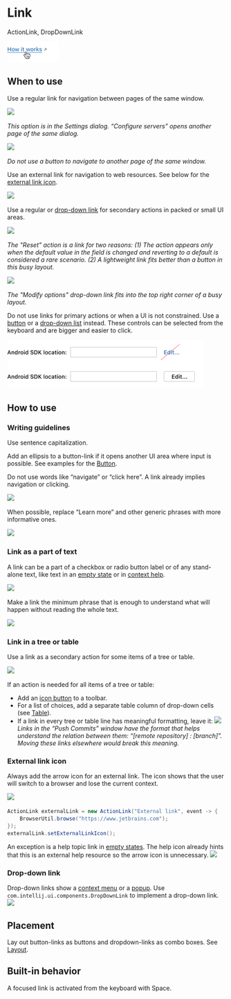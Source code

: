 <!-- Copyright 2000-2024 JetBrains s.r.o. and contributors. Use of this source code is governed by the Apache 2.0 license. -->

# Link

<tldr>ActionLink, DropDownLink</tldr>

![](../../../images/ui/link/01_example.png)

## When to use

Use a regular link for navigation between pages of the same window.

![](02_deployment_server.png)

*This option is in the Settings dialog. “Configure servers” opens another page of the same dialog.*

![](03_manage_scopes.png)

*Do not use a button to navigate to another page of the same window.*

Use an external link for navigation to web resources. See below for the [external link icon](#external-link-icon).

![](04_external_link.png)

Use a regular or [drop-down link](#drop-down-link) for secondary actions in packed or small UI areas.

![](05_action_regular_link.png)

*The "Reset" action is a link for two reasons: (1) The action appears only when the default value in the field is changed and reverting to a&nbsp;default is considered a rare scenario. (2) A lightweight link fits better than a button in this busy layout.*

![](06_action_dropdown.png)

*The "Modify options" drop-down link fits into the top right corner of a busy layout.*

<p>
Do <control>not</control> use links for primary actions or when a UI is not constrained. Use a <a href="button.topic">button</a> or a <a href="drop_down.md">drop-down list</a> instead. These controls can be selected from the keyboard and are bigger and easier to click.</p>

![](../../../images/ui/link/07_android_sdk.png)


## How to use

### Writing guidelines

Use sentence capitalization.

Add an ellipsis to a button-link if it opens another UI area where input is possible. See examples for the [Button](button.topic).

Do not use words like “navigate” or “click here”. A link already implies navigation or clicking.

![](08_writing_1.png)

When possible, replace “Learn more” and other generic phrases with more informative ones.

![](08_writing_2.png)


### Link as a part of text
A link can be a part of a checkbox or radio button label or of any stand-alone text, like text in an [empty state](empty_state.md) or in [context help](context_help.md).

![](09_part_of_text_1.png)

Make a link the minimum phrase that is enough to understand what will happen without reading the whole text.

![](09_part_of_text_2.png)


### Link in a tree or table
Use a link as a secondary action for some items of a tree or table.

![](10_tree.png)

If an action is needed for all items of a tree or table:
* Add an [icon button](icon_button.md) to a toolbar.
* For a list of choices, add a separate table column of drop-down cells (see [Table](table.md#editing-values)).
* If a link in every tree or table line has meaningful formatting, leave it:
![](11_table.png)
*Links in the “Push Commits” window have the format that helps understand the relation between them: “[remote repository] : [branch]”. Moving these links elsewhere would break this meaning.*


### External link icon
Always add the arrow icon for an external link. The icon shows that the user will switch to a browser and lose the current context.

![](04_external_link.png)

```java
ActionLink externalLink = new ActionLink("External link", event -> {
    BrowserUtil.browse("https://www.jetbrains.com");
});
externalLink.setExternalLinkIcon();
```

An exception is a help topic link in [empty states](empty_state.md). The help icon already hints that this is an external help resource so the arrow icon is unnecessary.
![](12_external_link_no_icon.png)


### Drop-down link

Drop-down links show a [context menu](context_menu.md) or a [popup](popup.md). Use `com.intellij.ui.components.DropDownLink` to implement a drop-down link.
![](13_drop_down_links.png)


## Placement
Lay out button-links as buttons and dropdown-links as combo boxes. See [Layout](layout.md).


## Built-in behavior
A focused link is activated from the keyboard with <shortcut>Space</shortcut>.

